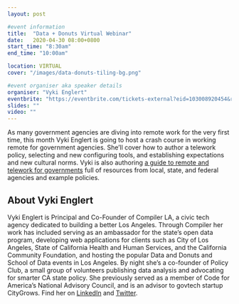 ```yaml
---
layout: post

#event information
title:  "Data + Donuts Virtual Webinar"
date:   2020-04-30 08:00+0800
start_time: "8:30am"
end_time: "10:00am"

location: VIRTUAL
cover: "/images/data-donuts-tiling-bg.png"

#event organiser aka speaker details
organiser: "Vyki Englert"
eventbrite: "https://eventbrite.com/tickets-external?eid=103008920454&ref=etckt"
slides: ""
video: ""
---
```


As many government agencies are diving into remote work for the very first time, this month Vyki Englert is going to host a crash course in working remote for government agencies. She’ll cover how to author a telework policy, selecting and new configuring tools, and establishing expectations and new cultural norms. Vyki is also authoring [a guide to remote and telework for governments](https://docs.google.com/document/d/1XXtamHd_diCfDfODuIYh2YnfgxnJGpvaMr3vuSwsF-w/edit#heading=h.j0uxv2qq9wt1) full of resources from local, state, and federal agencies and example policies.  

## About Vyki Englert
Vyki Englert is Principal and Co-Founder of Compiler LA, a civic tech agency dedicated to building a better Los Angeles. Through Compiler her work has included serving as an ambassador for the state’s open data program, developing web applications for clients such as City of Los Angeles, State of California Health and Human Services, and the California Community Foundation, and hosting the popular Data and Donuts and School of Data events in Los Angeles. By night she’s a co-founder of Policy Club, a small group of volunteers publishing data analysis and advocating for smarter CA state policy.  She previously served as a member of Code for America’s National Advisory Council, and is an advisor to govtech startup CityGrows. Find her on [LinkedIn](https://www.linkedin.com/in/vykienglert/) and [Twitter](https://twitter.com/vyki_e).